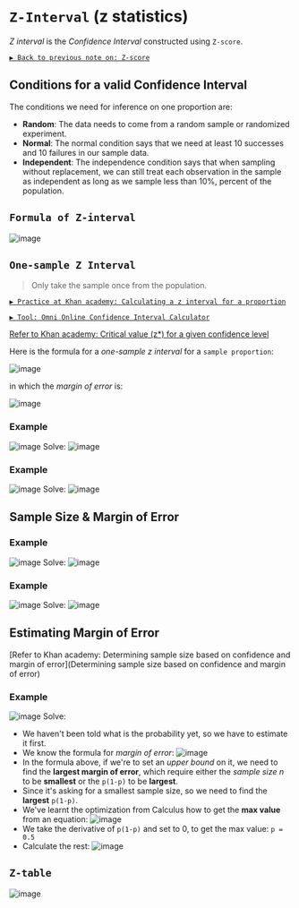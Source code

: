 # `Z-Interval` (z statistics)

_Z interval_ is the _Confidence Interval_ constructed using `Z-score`.

[`▶︎ Back to previous note on: Z-score`](https://github.com/solomonxie/solomonxie.github.io/issues/50#issuecomment-410644808)


## Conditions for a valid Confidence Interval

The conditions we need for inference on one proportion are:
- **Random**:
The data needs to come from a random sample or randomized experiment.
- **Normal**:
The normal condition says that we need at least 10 successes and 10 failures in our sample data. 
- **Independent**:
The independence condition says that when sampling without replacement, we can still treat each observation in the sample as independent as long as we sample less than 10%, percent of the population. 

## `Formula of Z-interval`

![image](https://user-images.githubusercontent.com/14041622/45141957-dbec6880-b1e9-11e8-924f-c34bbc9e5495.png)



## `One-sample Z Interval`
> Only take the sample once from the population.

[`▶︎ Practice at Khan academy: Calculating a z interval for a proportion`](https://www.khanacademy.org/math/statistics-probability/confidence-intervals-one-sample/modal/e/calculating-one-sample-z-interval-proportion)

[`▶︎ Tool: Omni Online Confidence Interval Calculator`](https://www.omnicalculator.com/statistics/confidence-interval)

[Refer to Khan academy: Critical value (z*) for a given confidence level](https://www.khanacademy.org/math/statistics-probability/confidence-intervals-one-sample/modal/v/critical-value-for-a-given-confidence-level)

Here is the formula for a _one-sample z interval_ for a `sample proportion`:

![image](https://user-images.githubusercontent.com/14041622/45082949-16440000-b12d-11e8-9704-478cdc78d5ca.png)

in which the _margin of error_ is:

![image](https://user-images.githubusercontent.com/14041622/45084302-9ae44d80-b130-11e8-8add-b01f97b86c9b.png)


### Example
![image](https://user-images.githubusercontent.com/14041622/45082319-aa14cc80-b12b-11e8-8c33-aecd9ff82fd3.png)
Solve:
![image](https://user-images.githubusercontent.com/14041622/45082524-1b547f80-b12c-11e8-935b-3d64f7715b34.png)


### Example
![image](https://user-images.githubusercontent.com/14041622/45082812-c82efc80-b12c-11e8-886f-9fe26a859ccc.png)
Solve:
![image](https://user-images.githubusercontent.com/14041622/45082868-e5fc6180-b12c-11e8-8abc-afeca522396a.png)

## Sample Size & Margin of Error

### Example
![image](https://user-images.githubusercontent.com/14041622/45083842-5b693180-b12f-11e8-8803-c10d132626ef.png)
Solve:
![image](https://user-images.githubusercontent.com/14041622/45083959-a5521780-b12f-11e8-8950-23baccfb806c.png)


### Example
![image](https://user-images.githubusercontent.com/14041622/45084166-32956c00-b130-11e8-975c-7e534deb8aee.png)
Solve:
![image](https://user-images.githubusercontent.com/14041622/45084225-640e3780-b130-11e8-90d3-314b27565929.png)


## Estimating Margin of Error

[Refer to Khan academy: Determining sample size based on confidence and margin of error](Determining sample size based on confidence and margin of error)

### Example
![image](https://user-images.githubusercontent.com/14041622/45084689-82286780-b131-11e8-812f-b5e2bb7483d8.png)
Solve:
- We haven't been told what is the probability yet, so we have to estimate it first.
- We know the formula for _margin of error_:
![image](https://user-images.githubusercontent.com/14041622/45084901-f6630b00-b131-11e8-83ed-f8b0f0016b7f.png)
- In the formula above, if we're to set an _upper bound_ on it, we need to find the **largest margin of error**, which require either the _sample size n_ to be **smallest** or the `p(1-p)` to be **largest**.
- Since it's asking for a smallest sample size, so we need to find the **largest** `p(1-p)`.
- We've learnt the optimization from Calculus how to get the **max value** from an equation:
![image](https://user-images.githubusercontent.com/14041622/45085163-a0db2e00-b132-11e8-9fba-9dbd850afb40.png)
- We take the derivative of `p(1-p)` and set to 0, to get the max value: `p = 0.5`
- Calculate the rest:
![image](https://user-images.githubusercontent.com/14041622/45085264-dbdd6180-b132-11e8-8eb1-0c9bd3cc9b6a.png)


## `Z-table`
![image](https://user-images.githubusercontent.com/14041622/43824925-eaf6a17c-9b25-11e8-86b2-3bd990df76d7.png)